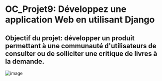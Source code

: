 # **OC_Projet9: Développez une application Web en utilisant Django**

## Objectif du projet: développer un produit permettant à une communauté d'utilisateurs de consulter ou de solliciter une critique de livres à la demande.

![image](https://user-images.githubusercontent.com/97900138/186416830-8842e671-e38f-4655-a75a-4a35a6796e80.png)

